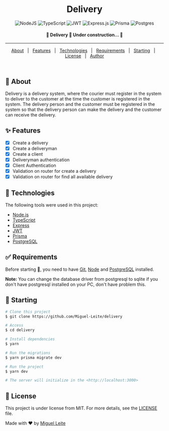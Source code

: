 
<h1 align="center">Delivery</h1>

<span align="center">

![NodeJS](https://img.shields.io/badge/node.js-6DA55F?style=for-the-badge&logo=node.js&logoColor=white)
![TypeScript](https://img.shields.io/badge/typescript-%23007ACC.svg?style=for-the-badge&logo=typescript&logoColor=white)
![JWT](https://img.shields.io/badge/JWT-black?style=for-the-badge&logo=JSON%20web%20tokens)
![Express.js](https://img.shields.io/badge/express.js-%23404d59.svg?style=for-the-badge&logo=express&logoColor=%2361DAFB)
![Prisma](https://img.shields.io/badge/Prisma-3982CE?style=for-the-badge&logo=Prisma&logoColor=white)
![Postgres](https://img.shields.io/badge/postgres-%23316192.svg?style=for-the-badge&logo=postgresql&logoColor=white)

</span>


<h4 align="center"> 
	🚧  Delivery 🚀 Under construction...  🚧
</h4> 

<hr />

<p align="center">
  <a href="#dart-about">About</a> &#xa0; | &#xa0; 
  <a href="#sparkles-features">Features</a> &#xa0; | &#xa0;
  <a href="#rocket-technologies">Technologies</a> &#xa0; | &#xa0;
  <a href="#white_check_mark-requirements">Requirements</a> &#xa0; | &#xa0;
  <a href="#checkered_flag-starting">Starting</a> &#xa0; | &#xa0;
  <a href="#memo-license">License</a> &#xa0; | &#xa0;
  <a href="https://github.com/Miguel-Leite" target="_blank">Author</a>
</p>

<br>

## :dart: About ##

Delivery is a delivery system, where the courier must register in the system to deliver to the customer at the time the customer is registered in the system. The delivery person and the customer must be registered in the system so that the delivery person can make the delivery and the customer can receive the delivery.

## :sparkles: Features ##

- [x] Create a delivery
- [x] Create a deliveryman
- [x] Create a client
- [x] Deliveryman authentication
- [x] Client Authentication
- [x] Validation on router for create a delivery
- [x] Validation on router for find all available delivery

## :rocket: Technologies ##

The following tools were used in this project:

- [Node.js](https://nodejs.org/)
- [TypeScript](https://www.typescriptlang.org/)
- [Express](https://expressjs.com/)
- [JWT](https://jwt.io/)
- [Prisma](https://www.typescriptlang.org/)
- [PostgreSQL](https://www.postgresql.org/)

## :white_check_mark: Requirements ##

Before starting :checkered_flag:, you need to have [Git](https://git-scm.com), [Node](https://nodejs.org/en/) and [PostgreSQL](https://www.postgresql.org/) installed.

<b>Note:</b> You can change the database driver from postgresql to sqlite if you don't have postgresql installed on your PC, don't have problem this.

## :checkered_flag: Starting ##

```bash
# Clone this project
$ git clone https://github.com/Miguel-Leite/delivery

# Access
$ cd delivery

# Install dependencies
$ yarn

# Run the migrations
$ yarn prisma migrate dev

# Run the project
$ yarn dev

# The server will initialize in the <http://localhost:3000>
```

## :memo: License ##

This project is under license from MIT. For more details, see the [LICENSE](LICENSE.md) file.


Made with :heart: by <a href="https://github.com/Miguel-Leite" target="_blank">Miguel Leite</a>

